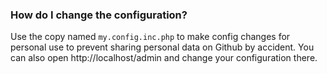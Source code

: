 ### How do I change the configuration?
Use the copy named ```my.config.inc.php``` to make config changes for personal use to prevent sharing personal data on Github by accident.
You can also open http://localhost/admin and change your configuration there.
